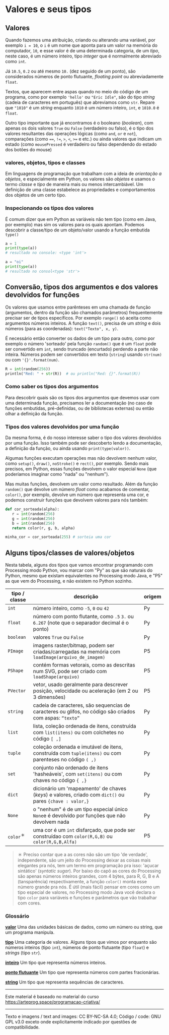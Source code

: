 
# Valores e seus tipos

## Valores

Quando fazemos uma atribuição, criando ou alterando uma variável, por exemplo `i = 10`, o `i` é um nome que aponta para um valor na memória do computador, `10`, e esse valor é de uma determinada categoria, de um *tipo*, neste caso, é um número inteiro, tipo *integer* que é normalmente abreviado como `int`. 

Já `10.5`, `0.2` ou até mesmo `10.` (dez seguido de um ponto), são considerados números de ponto flutuante, *floating point* ou abreviadamente `float`.

Textos, que aparecem entre aspas quando no meio do código de um programa, como por exemplo `'hello'` ou `"Eric Idle"`, são do tipo *string* (cadeia de caracteres em português) que abreviamos como `str`. Repare que `"1010"` é um *string* enquanto `1010` é um número inteiro, `int`, e `1010.0` é `float`. 

Outro tipo importante que já encontramos é o booleano (*boolean*), com apenas os dois valores `True` ou `False` (verdadeiro ou falso), é o tipo dos valores resultantes das operações lógicas (como `and`,  `or` e `not`), comparações (como `==`, `!=`,  `>`, `<`, `>=` e etc.) ou ainda valores que indicam um estado (como `mousePressed` é verdadeiro ou falso dependendo do estado dos botões do mouse)

### valores, objetos, tipos e classes

Em linguagens de programação que trabalham com a ideia de *orientação a objetos*, e especialmente em Python, os valores são *objetos* e usamos o termo *classe* e *tipo* de maneira mais ou menos intercambiável. Um definição de uma classe estabelece as propriedades e comportamentos dos objetos de um certo tipo.

### Inspecionando os tipos dos valores

É comum dizer que em Python as variáveis não tem tipo (como em Java, por exemplo) mas sim os valores para os quais apontam. Podemos descobrir a classe/tipo de um objeto/valor usando a função embutida `type()`

```python
a = 1
print(type(a))
# resultado no console: <type 'int'>

a = "oi"
print(type(a))
# resultado no consol<type 'str'>
```

## Conversão, tipos dos argumentos e dos valores devolvidos for funções

Os valores que usamos entre parênteses em uma chamada de função (argumentos, dentro da função são chamados parâmetros) frequentemente precisar ser de tipos específicos. Por exemplo `range()` só aceita como argumentos números inteiros. A função `text()`, precisa de um *string* e dois números (para as coordenadas): `text("Texto", x, y)`. 

É necessário então converter os dados de um tipo para outro, como por exemplo o número 'sorteado' pela função `random()` que é um `float` pode ser convertido em `int`, sendo truncado (encurtado) perdendo a parte não inteira. Números podem ser convertidos em texto (`string`) usando `str(num)` ou com `'{}'.format(num)`.

```python
R = int(random(256))
println("Red: " + str(R))  # ou println("Red: {}".format(R))
```
### Como saber os tipos dos argumentos

Para descobrir quais são os tipos dos argumentos que devemos usar com uma determinada função, precisamos ler a documentação (no caso de funções embutidas, pré-definidas, ou de bibliotecas externas) ou então olhar a definição da função. 

### Tipos dos valores devolvidos por uma função

Da mesma forma, é do nosso interesse saber o tipo dos valores devolvidos por uma função. Isso também pode ser descoberto lendo a documentação, a definição da função, ou ainda usando `print(type(valor))`.

Algumas funções executam operações mas não devolvem nenhum valor, como `setup()`, `draw()`, `noStroke()` e `rect()`, por exemplo. Sendo mais precisos, em Python, essas funções devolvem o valor especial `None` (que poderíamos imaginar como "nada" ou "nenhum").

Mas muitas funções, devolvem um valor como resultado. Além da função `random()` que devolve um número *float* como acabamos de comentar, `color()`, por exemplo, devolve um número que representa uma cor, e podemos construir funções que devolvem valores para nós também:

```python
def cor_sorteada(alpha):
   r = int(random(256)
   g = int(random(256)
   b = int(random(256)
   return color(r, g, b, alpha)

minha_cor = cor_sorteada(255) # sorteia uma cor 
```

## Alguns tipos/classes de valores/objetos

Nesta tabela, alguns dos tipos que vamos encontrar programando com Processing modo Python, vou marcar com "Py" as que são naturais do Python, mesmo que existam equivalentes no Processing modo Java, e "P5" as que vem do Processing, e não existem no Python sozinho.

| tipo / classe | descrição | origem |
| ---      | --- | --- |
| `int`     | número inteiro, como `-5`, `0` ou `42`| Py |
| `float`  | número com ponto flutante, como `.5` `3.` ou `6.267` (note que o separador decimal é o ponto)| Py |
| `boolean`| valores `True` ou `False`| Py |
| `PImage` | imagens raster/bitmap, podem ser criadas/carregadas na memória com `loadImage(arquivo_de_imagem)` | P5 |
| `PShape` | contém formas vetorais, como as descritas num SVG, pode ser criado com `loadShape(arquivo)`| P5 |
| `PVector`| vetor, usado geralmente para descrever posição, velocidade ou aceleração (em 2 ou 3 dimensões) | P5 |
| `string` | cadeia de caracteres, são sequencias de caracteres ou glifos, no código são criados com aspas: `“texto”` | Py |
| `list`   | lista, coleção ordenada de itens, construída com `list(itens)` ou com colchetes no código `[ ,]` | Py |
| `tuple`  | coleção ordenada e imutável de itens, construída com `tuple(itens)` ou com parenteses no código `( ,)` | Py |
| `set`    | conjunto não ordenado de itens 'hasheáveis', com `set(itens)` ou com chaves no código `{ ,}` | Py |
| `dict`   | dicionário um 'mapeamento' de chaves (*keys*) e valores, criado com `dict()` ou pares `{chave : valor,}` | Py |
| `None`   | o "nenhum" é de um tipo especial único `None`e é devolvido por funções que não devolvem nada  | Py |
| `color`<sup>＊</sup>| uma cor é um `int` disfarçado, que pode ser construídao com `color(R,G,B)` ou `color(R,G,B,Alfa)`| P5 |

> ＊ Preciso contar que a as cores não são um tipo 'de verdade', independente, são um jeito do Processing deixar as coisas mais elegantes pra nós, tem um termo em programação pra isso: 'açucar sintático' (*syntatic sugar*). Por baixo do capô as cores do Processing são apenas números inteiros grandes, com 4 býtes, para R, G, B e A (tansparência) respectivamente, a função `color()` monta esse número grande pra nós. É útil (mais fácil) pensar em cores como um tipo especial de valores, no Processing modo Java você declara o tipo `color` para variáveis e funções e parâmetros que vão trabalhar com cores.

### Glossário

[**valor**](https://penseallen.github.io/PensePython2e/01-jornada.html#termo:valor) Uma das unidades básicas de dados, como um número ou string, que um programa manipula.

[**tipo**](https://penseallen.github.io/PensePython2e/01-jornada.html#termo:tipo) Uma categoria de valores. Alguns tipos que vimos por enquanto são números inteiros (tipo `int`), números de ponto flutuante (tipo `float`) e *strings* (tipo `str`).

[**inteiro**](https://penseallen.github.io/PensePython2e/01-jornada.html#termo:inteiro) Um tipo que representa números inteiros.

[**ponto flutuante**](https://penseallen.github.io/PensePython2e/01-jornada.html#termo:ponto%20flutuante) Um tipo que representa números com partes fracionárias.

[**string**](https://penseallen.github.io/PensePython2e/01-jornada.html#termo:string) Um tipo que representa sequências de caracteres.

---
Este material é baseado no material do curso https://arteprog.space/programacao-criativa/

---
Texto e imagens / text and images: CC BY-NC-SA 4.0; Código / code: GNU GPL v3.0 exceto onde explicitamente indicado por questões de compatibilidade.

